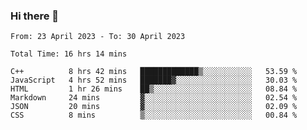 ### Hi there 👋

<!--
**wangsy503/wangsy503** is a ✨ _special_ ✨ repository because its `README.md` (this file) appears on your GitHub profile.

Here are some ideas to get you started:

- 🔭 I’m currently working on ...
- 🌱 I’m currently learning ...
- 👯 I’m looking to collaborate on ...
- 🤔 I’m looking for help with ...
- 💬 Ask me about ...
- 📫 How to reach me: ...
- 😄 Pronouns: ...
- ⚡ Fun fact: ...
-->
<!--START_SECTION:waka-->

```text
From: 23 April 2023 - To: 30 April 2023

Total Time: 16 hrs 14 mins

C++          8 hrs 42 mins   █████████████▒░░░░░░░░░░░   53.59 %
JavaScript   4 hrs 52 mins   ███████▓░░░░░░░░░░░░░░░░░   30.03 %
HTML         1 hr 26 mins    ██▒░░░░░░░░░░░░░░░░░░░░░░   08.84 %
Markdown     24 mins         ▓░░░░░░░░░░░░░░░░░░░░░░░░   02.54 %
JSON         20 mins         ▓░░░░░░░░░░░░░░░░░░░░░░░░   02.09 %
CSS          8 mins          ▒░░░░░░░░░░░░░░░░░░░░░░░░   00.84 %
```

<!--END_SECTION:waka-->
